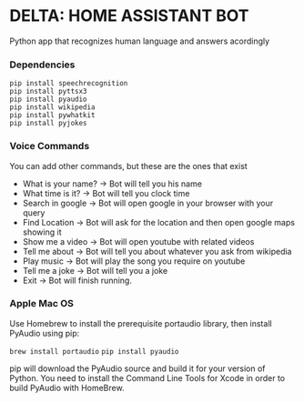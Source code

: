 # DELTA: HOME ASSISTANT BOT

Python app that recognizes human language and answers acordingly


### Dependencies

```
pip install speechrecognition
pip install pyttsx3
pip install pyaudio
pip install wikipedia
pip install pywhatkit
pip install pyjokes
```

### Voice Commands

You can add other commands, but these are the ones that exist

- What is your name? -> Bot will tell you his name
- What time is it? -> Bot will tell you clock time
- Search in google -> Bot will open google in your browser with your query
- Find Location -> Bot will ask for the location and then open google maps showing it
- Show me a video -> Bot will open youtube with related videos
- Tell me about -> Bot will tell you about whatever you ask from wikipedia
- Play music -> Bot will play the song you require on youtube
- Tell me a joke -> Bot will tell you a joke
- Exit -> Bot will finish running.

### Apple Mac OS
Use Homebrew to install the prerequisite portaudio library, then install PyAudio using pip:

`brew install portaudio`
`pip install pyaudio`

pip will download the PyAudio source and build it for your version of Python.
You need to install the Command Line Tools for Xcode in order to build PyAudio with HomeBrew.
